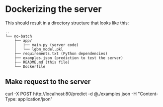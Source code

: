 # Dockerizing the server

This should result in a directory structure that looks like this:
```
..
└── no-batch
    ├── app/
    │   ├── main.py (server code)
    │   └── lgbm_model.pkl
    ├── requirements.txt (Python dependencies)
    ├── examples.json (prediction to test the server)
    ├── README.md (this file)
    └── Dockerfile
```


## Make request to the server

curl -X POST http://localhost:80/predict -d @./examples.json -H "Content-Type: application/json"
